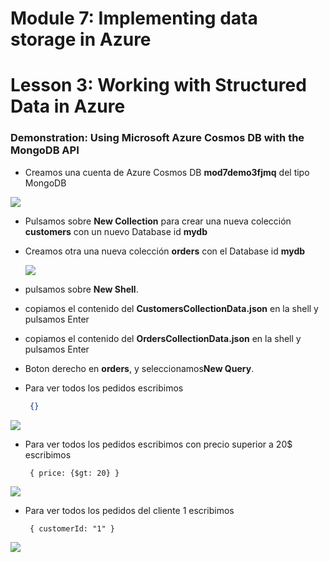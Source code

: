 # Module 7: Implementing data storage in Azure

# Lesson 3: Working with Structured Data in Azure

### Demonstration: Using Microsoft Azure Cosmos DB with the MongoDB API

- Creamos una cuenta de Azure Cosmos DB **mod7demo3fjmq** del tipo MongoDB 

  

![](./img/Captura1.jpg)





- Pulsamos sobre **New Collection**  para crear una nueva colección **customers**  con un nuevo Database id **mydb**

- Creamos otra una nueva colección **orders** con el Database id **mydb**

  ![](./img/Captura2.jpg)

- pulsamos sobre **New Shell**.

- copiamos el contenido del **CustomersCollectionData.json** en la shell y pulsamos Enter

- copiamos el contenido del **OrdersCollectionData.json** en la shell y pulsamos Enter

- Boton derecho en **orders**, y seleccionamos**New Query**.

- Para ver todos los pedidos escribimos

   ```json
    {}
   ```

![](./img/Captura3.jpg)

- Para ver todos los pedidos escribimos con precio superior a 20$ escribimos

   ```query
    { price: {$gt: 20} }
   ```

![](./img/Captura4.jpg)

- Para ver todos los pedidos del cliente 1 escribimos

   ```query
    { customerId: "1" }
   ```

![](./img/Captura5.jpg)